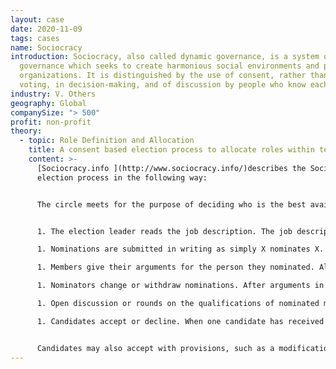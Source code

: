 ```yaml
---
layout: case
date: 2020-11-09
tags: cases
name: Sociocracy
introduction: Sociocracy, also called dynamic governance, is a system of
  governance which seeks to create harmonious social environments and productive
  organizations. It is distinguished by the use of consent, rather than majority
  voting, in decision-making, and of discussion by people who know each other.
industry: V. Others
geography: Global
companySize: "> 500"
profit: non-profit
theory:
  - topic: Role Definition and Allocation
    title: A consent based election process to allocate roles within teams
    content: >-
      [Sociocracy.info ](http://www.sociocracy.info/)describes the Sociocratic
      election process in the following way: 


      The circle meets for the purpose of deciding who is the best available person for a job. Election is by the consent of all members present or their consent to using a method other than consent. Alternate methods may include range voting, preference voting, majority vote, etc. The group may also consent to delegating the final decision.


      1. The election leader reads the job description. The job description defines the aim of the election. As an aim, it establishes the basis for argument and consent. The group may have previously defined the functions and tasks of the person to be elected and consented to the job description, or it may be done in the same meeting. The election leader may have been previously elected, may be the regular leader of the group, or may be elected in the same meeting. This is determined by the size and complexity of the organization and the nature of the election, whether, for example, it is expected to be highly competitive or is a key position.

      1. Nominations are submitted in writing as simply X nominates X. Circle members may nominate themselves. They may nominate someone who is not a member of the circle or nominate an “outside search” for someone not currently a member of the circle.

      1. Members give their arguments for the person they nominated. All arguments for one nominee are presented in the same round, asking the additional nominators if they have arguments to add to those of the first person to present. The election leader should monitor whether arguments are based on the job description and the ability of the person to fulfill its requirements and stop the presenter if they are not.

      1. Nominators change or withdraw nominations. After arguments in favor of nominations are presented, members are given the opportunity to change or withdraw their nominations.

      1. Open discussion or rounds on the qualifications of nominated members. Depending on the size of the circle, members may do rounds to discuss the candidates or have open discussion facilitated by the election leader. At this time any concerns about or objections to candidates may be addressed by the candidate or other by other members of the circle. When appropriate, the election leader may suggest that one person seems to be the best candidate. The group must consent to this decision.

      1. Candidates accept or decline. When one candidate has received the consent of all members present, that candidate is asked if they will accept the position. Candidates are not allowed to decline before this point because some candidates migh decline prematurely for fear of standing for election or inappropriately believing themselves to be unqualified. On hearing why their peers have elected them, candidates are more likely to accept.


      Candidates may also accept with provisions, such as a modification in the job description, additional financial or personal support, etc. The group must decide to accept these changes by consent. If they do not, another round may be conducted to elect another of the candidates nominated or a new election conducted.^[Source:  <http://www.sociocracy.info/about-sociocracy/the-sociocratic-election-process/> The article gives further interesting information about conditions that make for good or bad election decisions.]
---
```

